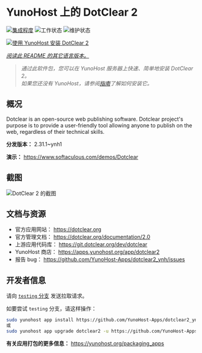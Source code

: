 <!--
注意：此 README 由 <https://github.com/YunoHost/apps/tree/master/tools/readme_generator> 自动生成
请勿手动编辑。
-->

# YunoHost 上的 DotClear 2

[![集成程度](https://dash.yunohost.org/integration/dotclear2.svg)](https://ci-apps.yunohost.org/ci/apps/dotclear2/) ![工作状态](https://ci-apps.yunohost.org/ci/badges/dotclear2.status.svg) ![维护状态](https://ci-apps.yunohost.org/ci/badges/dotclear2.maintain.svg)

[![使用 YunoHost 安装 DotClear 2](https://install-app.yunohost.org/install-with-yunohost.svg)](https://install-app.yunohost.org/?app=dotclear2)

*[阅读此 README 的其它语言版本。](./ALL_README.md)*

> *通过此软件包，您可以在 YunoHost 服务器上快速、简单地安装 DotClear 2。*  
> *如果您还没有 YunoHost，请参阅[指南](https://yunohost.org/install)了解如何安装它。*

## 概况

Dotclear is an open-source web publishing software. Dotclear project's purpose is to provide a user-friendly tool allowing anyone to publish on the web, regardless of their technical skills.


**分发版本：** 2.31.1~ynh1

**演示：** <https://www.softaculous.com/demos/Dotclear>

## 截图

![DotClear 2 的截图](./doc/screenshots/ss2_dotclear.png)

## 文档与资源

- 官方应用网站： <https://dotclear.org>
- 官方管理文档： <https://dotclear.org/documentation/2.0>
- 上游应用代码库： <https://git.dotclear.org/dev/dotclear>
- YunoHost 商店： <https://apps.yunohost.org/app/dotclear2>
- 报告 bug： <https://github.com/YunoHost-Apps/dotclear2_ynh/issues>

## 开发者信息

请向 [`testing` 分支](https://github.com/YunoHost-Apps/dotclear2_ynh/tree/testing) 发送拉取请求。

如要尝试 `testing` 分支，请这样操作：

```bash
sudo yunohost app install https://github.com/YunoHost-Apps/dotclear2_ynh/tree/testing --debug
或
sudo yunohost app upgrade dotclear2 -u https://github.com/YunoHost-Apps/dotclear2_ynh/tree/testing --debug
```

**有关应用打包的更多信息：** <https://yunohost.org/packaging_apps>
